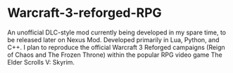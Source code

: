 # Warcraft-3-reforged-RPG
An unofficial DLC-style mod currently being developed in my spare time, to be released later on Nexus Mod. Developed primarily in Lua, Python, and C++. I plan to reproduce the official Warcraft 3 Reforged campaigns (Reign of Chaos and The Frozen Throne) within the popular RPG video game The Elder Scrolls V: Skyrim.
